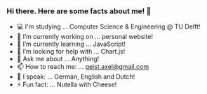 ### Hi there. Here are some facts about me! 👋


- 💻 I'm studying ... Computer Science & Engineering @ TU Delft!
- 🔭 I’m currently working on ... personal website!
- 🌱 I’m currently learning ... JavaScript!
- 🤔 I’m looking for help with ... Chart.js!
- 💬 Ask me about ... Anything!
- 📫 How to reach me: ... geist.axel@gmail.com
- 👄 I speak: ... German, English and Dutch!
- ⚡ Fun fact: ... Nutella with Cheese!
